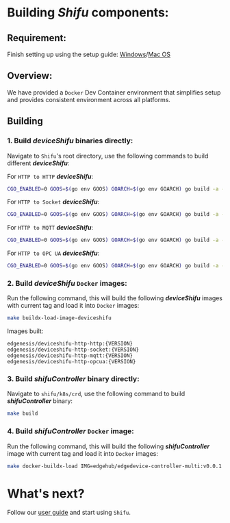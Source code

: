 # Building ***Shifu*** components:
## Requirement:
Finish setting up using the setup guide: [Windows](develop-on-windows.md)/[Mac OS](develop-on-mac.md)

## Overview:
We have provided a `Docker` Dev Container environment that simplifies setup and provides consistent environment across all platforms.

## Building
### 1. Build ***deviceShifu*** binaries directly:
Navigate to `Shifu`'s root directory, use the following commands to build different ***deviceShifu***:

For `HTTP to HTTP` ***deviceShifu***:
```sh
CGO_ENABLED=0 GOOS=$(go env GOOS) GOARCH=$(go env GOARCH) go build -a -o output/deviceshifu-http-http deviceshifu/cmd/main.go
```
For `HTTP to Socket` ***deviceShifu***:
```sh
CGO_ENABLED=0 GOOS=$(go env GOOS) GOARCH=$(go env GOARCH) go build -a -o output/deviceshifu-http-socket deviceshifu/cmd/cmdSocket/main.go
```
For `HTTP to MQTT` ***deviceShifu***:
```sh
CGO_ENABLED=0 GOOS=$(go env GOOS) GOARCH=$(go env GOARCH) go build -a -o output/deviceshifu-http-mqtt deviceshifu/cmd/cmdMQTT/main.go
```
For `HTTP to OPC UA` ***deviceShifu***:
```sh
CGO_ENABLED=0 GOOS=$(go env GOOS) GOARCH=$(go env GOARCH) go build -a -o output/deviceshifu-http-opcua deviceshifu/cmd/cmdOPCUA/main.go
```

### 2. Build ***deviceShifu*** `Docker` images:
Run the following command, this will build the following ***deviceShifu*** images with current tag and load it into `Docker` images:
```sh
make buildx-load-image-deviceshifu
```

Images built:
```
edgenesis/deviceshifu-http-http:{VERSION}
edgenesis/deviceshifu-http-socket:{VERSION}
edgenesis/deviceshifu-http-mqtt:{VERSION}
edgenesis/deviceshifu-http-opcua:{VERSION}
```

### 3. Build ***shifuController*** binary directly:
Navigate to `shifu/k8s/crd`, use the following command to build ***shifuController*** binary:
```sh
make build
```

### 4. Build ***shifuController*** `Docker` image:
Run the following command, this will build the following ***shifuController*** image with current tag and load it into `Docker` images:
```sh
make docker-buildx-load IMG=edgehub/edgedevice-controller-multi:v0.0.1
```

# What's next?
Follow our [user guide](use-shifu.md) and start using `Shifu`.